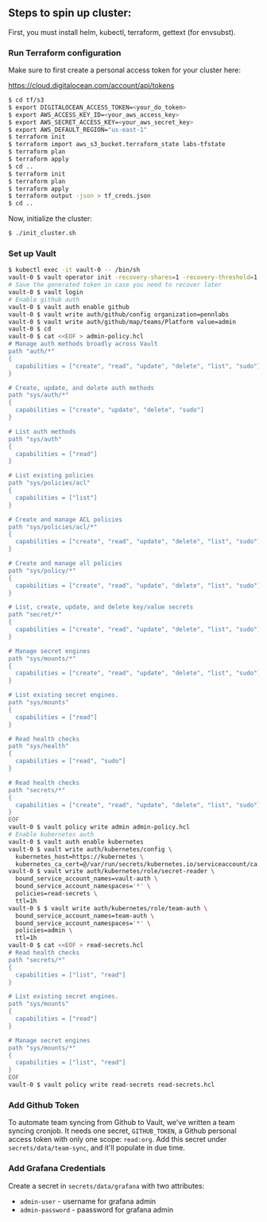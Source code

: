 ## Steps to spin up cluster:

First, you must install helm, kubectl, terraform, gettext (for envsubst).

### Run Terraform configuration

Make sure to first create a personal access token for your cluster here:

https://cloud.digitalocean.com/account/api/tokens

``` bash
$ cd tf/s3
$ export DIGITALOCEAN_ACCESS_TOKEN=<your_do_token>
$ export AWS_ACCESS_KEY_ID=<your_aws_access_key>
$ export AWS_SECRET_ACCESS_KEY=<your_aws_secret_key>
$ export AWS_DEFAULT_REGION="us-east-1"
$ terraform init
$ terraform import aws_s3_bucket.terraform_state labs-tfstate
$ terraform plan
$ terraform apply
$ cd ..
$ terraform init
$ terraform plan
$ terraform apply
$ terraform output -json > tf_creds.json
$ cd ..
```

Now, initialize the cluster:

```bash
$ ./init_cluster.sh
```

### Set up Vault

```bash
$ kubectl exec -it vault-0 -- /bin/sh
vault-0 $ vault operator init -recovery-shares=1 -recovery-threshold=1
# Save the generated token in case you need to recover later
vault-0 $ vault login
# Enable github auth
vault-0 $ vault auth enable github
vault-0 $ vault write auth/github/config organization=pennlabs
vault-0 $ vault write auth/github/map/teams/Platform value=admin
vault-0 $ cd
vault-0 $ cat <<EOF > admin-policy.hcl
# Manage auth methods broadly across Vault
path "auth/*"
{
  capabilities = ["create", "read", "update", "delete", "list", "sudo"]
}

# Create, update, and delete auth methods
path "sys/auth/*"
{
  capabilities = ["create", "update", "delete", "sudo"]
}

# List auth methods
path "sys/auth"
{
  capabilities = ["read"]
}

# List existing policies
path "sys/policies/acl"
{
  capabilities = ["list"]
}

# Create and manage ACL policies
path "sys/policies/acl/*"
{
  capabilities = ["create", "read", "update", "delete", "list", "sudo"]
}

# Create and manage all policies
path "sys/policy/*"
{
  capabilities = ["create", "read", "update", "delete", "list", "sudo"]
}

# List, create, update, and delete key/value secrets
path "secret/*"
{
  capabilities = ["create", "read", "update", "delete", "list", "sudo"]
}

# Manage secret engines
path "sys/mounts/*"
{
  capabilities = ["create", "read", "update", "delete", "list", "sudo"]
}

# List existing secret engines.
path "sys/mounts"
{
  capabilities = ["read"]
}

# Read health checks
path "sys/health"
{
  capabilities = ["read", "sudo"]
}

# Read health checks
path "secrets/*"
{
  capabilities = ["create", "read", "update", "delete", "list", "sudo"]
}
EOF
vault-0 $ vault policy write admin admin-policy.hcl
# Enable kubernetes auth
vault-0 $ vault auth enable kubernetes
vault-0 $ vault write auth/kubernetes/config \
  kubernetes_host=https://kubernetes \
  kubernetes_ca_cert=@/var/run/secrets/kubernetes.io/serviceaccount/ca.crt
vault-0 $ vault write auth/kubernetes/role/secret-reader \
  bound_service_account_names=vault-auth \
  bound_service_account_namespaces='*' \
  policies=read-secrets \
  ttl=1h
vault-0 $ $ vault write auth/kubernetes/role/team-auth \
  bound_service_account_names=team-auth \
  bound_service_account_namespaces='*' \
  policies=admin \
  ttl=1h
vault-0 $ cat <<EOF > read-secrets.hcl
# Read health checks
path "secrets/*"
{
  capabilities = ["list", "read"]
}

# List existing secret engines.
path "sys/mounts"
{
  capabilities = ["read"]
}

# Manage secret engines
path "sys/mounts/*"
{
  capabilities = ["list", "read"]
}
EOF
vault-0 $ vault policy write read-secrets read-secrets.hcl
```

### Add Github Token

To automate team syncing from Github to Vault, we've written a team syncing cronjob. It needs one secret, `GITHUB_TOKEN`, a Github personal access token with only one scope: `read:org`. Add this secret under `secrets/data/team-sync`, and it'll populate in due time.

### Add Grafana Credentials

Create a secret in `secrets/data/grafana` with two attributes:

- `admin-user` - username for grafana admin
- `admin-password` - paassword for grafana admin
